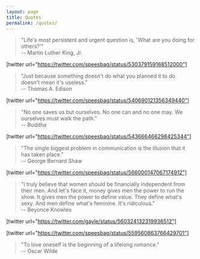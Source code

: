 ```yaml
---
layout: page
title: Quotes
permalink: /quotes/
---
```


>"Life's most persistent and urgent question is, 'What are you doing for others?'"  
>-- Martin Luther King, Jr.

[twitter url="https://twitter.com/speesbag/status/530379159168512000"]

>"Just because something doesn't do what you planned it to do doesn't mean it's useless."  
>-- Thomas A. Edison

[twitter url="https://twitter.com/speesbag/status/540690121356349440"]

>"No one saves us but ourselves. No one can and no one may. We ourselves must walk the path."  
>-- Buddha

[twitter url="https://twitter.com/speesbag/status/543666466298425344"]

>"The single biggest problem in communication is the illusion that it has taken place."  
>-- George Bernard Shaw

[twitter url="https://twitter.com/speesbag/status/566000147067174912"]

>"I truly believe that women should be financially independent from their men. And let's face it, money gives men the power to run the show. It gives men the power to define value. They define what's sexy. And men define what's feminine. It's ridiculous."  
>-- Beyonce Knowles

[twitter url="https://twitter.com/gayle/status/560324132319936512"]

[twitter url="https://twitter.com/speesbag/status/559560863766429701"]

>"To love oneself is the beginning of a lifelong romance."  
>-- Oscar Wilde